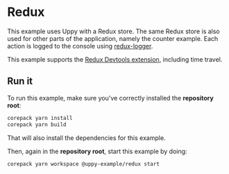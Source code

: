 # Redux

This example uses Uppy with a Redux store. The same Redux store is also used for
other parts of the application, namely the counter example. Each action is
logged to the console using
[redux-logger](https://github.com/theaqua/redux-logger).

This example supports the
[Redux Devtools extension](https://github.com/zalmoxisus/redux-devtools-extension),
including time travel.

## Run it

To run this example, make sure you've correctly installed the **repository
root**:

```sh
corepack yarn install
corepack yarn build
```

That will also install the dependencies for this example.

Then, again in the **repository root**, start this example by doing:

```sh
corepack yarn workspace @uppy-example/redux start
```

